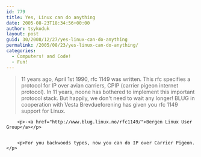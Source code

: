 ```yaml
---
id: 779
title: Yes, Linux can do anything
date: 2005-08-23T18:34:56+00:00
author: tsykoduk
layout: post
guid: 30/2008/12/27/yes-linux-can-do-anything
permalink: /2005/08/23/yes-linux-can-do-anything/
categories:
  - Computers! and Code!
  - Fun!
---
```

<blockquote>11 years ago, April 1st 1990, rfc 1149 was written. This rfc specifies a protocol for IP over avian carriers, <span class="caps">CPIP</span> (carrier pigeon internet protocol). In 11 years, noone has bothered to implement this important protocol stack. But happily, we don't need to wait any longer! <span class="caps">BLUG</span> in cooperation with Vesta Brevdueforening has given you rfc 1149 support for Linux.</blockquote>

		<p>-<a href="http://www.blug.linux.no/rfc1149/">Bergen Linux User Group</a></p>


		<p>For you backwoods types, now you can do IP over Carrier Pigeon.</p>